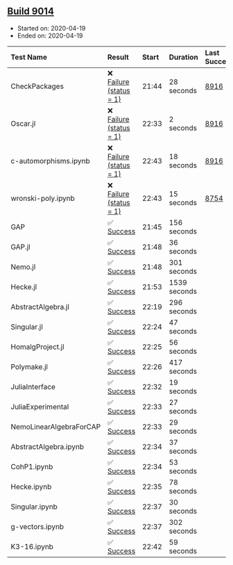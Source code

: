 ## [Build 9014](https://oscarci.mathematik.uni-kl.de/job/oscar/9014/)

* Started on: 2020-04-19
* Ended on: 2020-04-19

| Test Name    | Result | Start | Duration | Last Success | First Failure |
|:-------------|:-------|:------|:---------|:-------------|:--------------|
| CheckPackages | ❌ [Failure (status = 1)](https://oscarci.mathematik.uni-kl.de/job/oscar/9014/artifact/logs/build-9014/CheckPackages.log) | 21:44 | 28 seconds | [8916](https://oscarci.mathematik.uni-kl.de/job/oscar/8916/) | [8920](https://oscarci.mathematik.uni-kl.de/job/oscar/8920/) |
| Oscar.jl | ❌ [Failure (status = 1)](https://oscarci.mathematik.uni-kl.de/job/oscar/9014/artifact/logs/build-9014/Oscar.jl.log) | 22:33 | 2 seconds | [8916](https://oscarci.mathematik.uni-kl.de/job/oscar/8916/) | [8920](https://oscarci.mathematik.uni-kl.de/job/oscar/8920/) |
| c-automorphisms.ipynb | ❌ [Failure (status = 1)](https://oscarci.mathematik.uni-kl.de/job/oscar/9014/artifact/logs/build-9014/c-automorphisms.ipynb.log) | 22:43 | 18 seconds | [8916](https://oscarci.mathematik.uni-kl.de/job/oscar/8916/) | [8920](https://oscarci.mathematik.uni-kl.de/job/oscar/8920/) |
| wronski-poly.ipynb | ❌ [Failure (status = 1)](https://oscarci.mathematik.uni-kl.de/job/oscar/9014/artifact/logs/build-9014/wronski-poly.ipynb.log) | 22:43 | 15 seconds | [8754](https://oscarci.mathematik.uni-kl.de/job/oscar/8754/) | [8755](https://oscarci.mathematik.uni-kl.de/job/oscar/8755/) |
| GAP | ✅ [Success](https://oscarci.mathematik.uni-kl.de/job/oscar/9014/artifact/logs/build-9014/GAP.log) | 21:45 | 156 seconds |  |  |
| GAP.jl | ✅ [Success](https://oscarci.mathematik.uni-kl.de/job/oscar/9014/artifact/logs/build-9014/GAP.jl.log) | 21:48 | 36 seconds |  |  |
| Nemo.jl | ✅ [Success](https://oscarci.mathematik.uni-kl.de/job/oscar/9014/artifact/logs/build-9014/Nemo.jl.log) | 21:48 | 301 seconds |  |  |
| Hecke.jl | ✅ [Success](https://oscarci.mathematik.uni-kl.de/job/oscar/9014/artifact/logs/build-9014/Hecke.jl.log) | 21:53 | 1539 seconds |  |  |
| AbstractAlgebra.jl | ✅ [Success](https://oscarci.mathematik.uni-kl.de/job/oscar/9014/artifact/logs/build-9014/AbstractAlgebra.jl.log) | 22:19 | 296 seconds |  |  |
| Singular.jl | ✅ [Success](https://oscarci.mathematik.uni-kl.de/job/oscar/9014/artifact/logs/build-9014/Singular.jl.log) | 22:24 | 47 seconds |  |  |
| HomalgProject.jl | ✅ [Success](https://oscarci.mathematik.uni-kl.de/job/oscar/9014/artifact/logs/build-9014/HomalgProject.jl.log) | 22:25 | 56 seconds |  |  |
| Polymake.jl | ✅ [Success](https://oscarci.mathematik.uni-kl.de/job/oscar/9014/artifact/logs/build-9014/Polymake.jl.log) | 22:26 | 417 seconds |  |  |
| JuliaInterface | ✅ [Success](https://oscarci.mathematik.uni-kl.de/job/oscar/9014/artifact/logs/build-9014/JuliaInterface.log) | 22:32 | 19 seconds |  |  |
| JuliaExperimental | ✅ [Success](https://oscarci.mathematik.uni-kl.de/job/oscar/9014/artifact/logs/build-9014/JuliaExperimental.log) | 22:33 | 27 seconds |  |  |
| NemoLinearAlgebraForCAP | ✅ [Success](https://oscarci.mathematik.uni-kl.de/job/oscar/9014/artifact/logs/build-9014/NemoLinearAlgebraForCAP.log) | 22:33 | 29 seconds |  |  |
| AbstractAlgebra.ipynb | ✅ [Success](https://oscarci.mathematik.uni-kl.de/job/oscar/9014/artifact/logs/build-9014/AbstractAlgebra.ipynb.log) | 22:34 | 37 seconds |  |  |
| CohP1.ipynb | ✅ [Success](https://oscarci.mathematik.uni-kl.de/job/oscar/9014/artifact/logs/build-9014/CohP1.ipynb.log) | 22:34 | 53 seconds |  |  |
| Hecke.ipynb | ✅ [Success](https://oscarci.mathematik.uni-kl.de/job/oscar/9014/artifact/logs/build-9014/Hecke.ipynb.log) | 22:35 | 78 seconds |  |  |
| Singular.ipynb | ✅ [Success](https://oscarci.mathematik.uni-kl.de/job/oscar/9014/artifact/logs/build-9014/Singular.ipynb.log) | 22:37 | 30 seconds |  |  |
| g-vectors.ipynb | ✅ [Success](https://oscarci.mathematik.uni-kl.de/job/oscar/9014/artifact/logs/build-9014/g-vectors.ipynb.log) | 22:37 | 302 seconds |  |  |
| K3-16.ipynb | ✅ [Success](https://oscarci.mathematik.uni-kl.de/job/oscar/9014/artifact/logs/build-9014/K3-16.ipynb.log) | 22:42 | 59 seconds |  |  |
